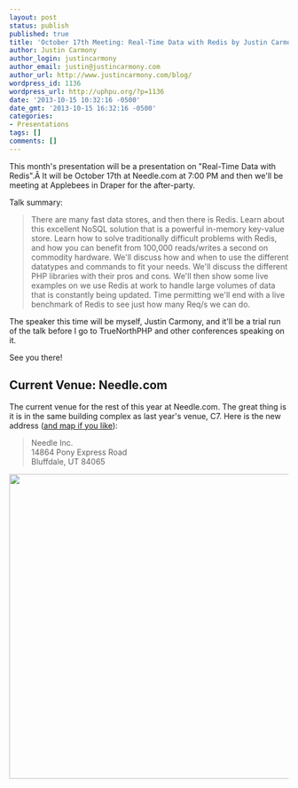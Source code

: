 ```yaml
---
layout: post
status: publish
published: true
title: 'October 17th Meeting: Real-Time Data with Redis by Justin Carmony'
author: Justin Carmony
author_login: justincarmony
author_email: justin@justincarmony.com
author_url: http://www.justincarmony.com/blog/
wordpress_id: 1136
wordpress_url: http://uphpu.org/?p=1136
date: '2013-10-15 10:32:16 -0500'
date_gmt: '2013-10-15 16:32:16 -0500'
categories:
- Presentations
tags: []
comments: []
---
```

<p>This month's presentation will be a presentation on "Real-Time Data with Redis".Â It will be October 17th at Needle.com at 7:00 PM and then we'll be meeting at Applebees in Draper for the after-party.</p>
<p>Talk summary: </p>
<blockquote><p>
There are many fast data stores, and then there is Redis. Learn about this excellent NoSQL solution that is a powerful in-memory key-value store. Learn how to solve traditionally difficult problems with Redis, and how you can benefit from 100,000 reads/writes a second on commodity hardware. We'll discuss how and when to use the different datatypes and commands to fit your needs. We'll discuss the different PHP libraries with their pros and cons. We'll then show some live examples on we use Redis at work to handle large volumes of data that is constantly being updated. Time permitting we'll end with a live benchmark of Redis to see just how many Req/s we can do.
</p></blockquote>
<p>The speaker this time will be myself, Justin Carmony, and it'll be a trial run of the talk before I go to TrueNorthPHP and other conferences speaking on it.</p>
<p>See you there!</p>
<h2>Current Venue: Needle.com</h2>
<p>The current venue for the rest of this year at Needle.com. The great thing is it is in the same building complex as last year's venue, C7. Here is the new address (<a href="http://www.needle.com/contact.html">and map if you like</a>):</p>
<blockquote><p>Needle Inc.<br />
14864 Pony Express Road<br />
Bluffdale, UT 84065</p></blockquote>
<p><img class="alignnone" alt="" src="http://df7xs8p1yjitw.cloudfront.net/partners/needle/site/contact-directions.jpg" width="600" height="550" /></p>
